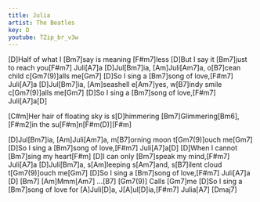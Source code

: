 ```yaml
---
title: Julia
artist: The Beatles
key: D
youtube: TZip_br_v3w
---
```

[D]Half of what I [Bm7]say is meaning [F#m7]less
[D]But I say it [Bm7]just to reach you[F#m7] Juli[A7]a
[D]Jul[Bm7]ia,  [Am]Juli[Am7]a, o[B7]cean child c[Gm7(9)]alls me[Gm7]
[D]So I sing a [Bm7]song of love,[F#m7] Juli[A7]a
[D]Jul[Bm7]ia, [Am]seashell e[Am7]yes, w[B7]indy smile c[Gm7(9)]alls me[Gm7]
[D]So I sing a [Bm7]song of love,[F#m7] Juli[A7]a[D]

[C#m]Her hair of floating sky is s[D]himmering
[Bm7]Glimmering[Bm6],   [F#m2]in the su[F#m]n[F#m(D)][F#m]

[D]Jul[Bm7]ia, [Am]Juli[Am7]a, m[B7]orning moon t[Gm7(9)]ouch me[Gm7]
[D]So I sing a [Bm7]song of love,[F#m7] Juli[A7]a[D]
[D]When I cannot [Bm7]sing my heart[F#m]
[D]I can only [Bm7]speak my mind,[F#m7] Juli[A7]a
[D]Juli[Bm7]a, s[Am]leeping s[Am7]and, s[B7]ilent cloud t[Gm7(9)]ouch me[Gm7]
[D]So I sing a [Bm7]song of love,[F#m7] Juli[A7]a
[D]  [Bm7]    [Am]Mmm[Am7] ...[B7]   [Gm7(9)] Calls [Gm7]me
[D]So I sing a [Bm7]song of love for [A]Juli[D]a, J[A]ul[D]ia,[F#m7] Julia[A7]
[Dmaj7]